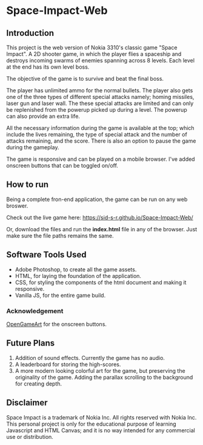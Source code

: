 # Space-Impact-Web
## Introduction
This project is the web version of Nokia 3310's classic game "Space Impact". A 2D shooter game, in which the player flies a spaceship and destroys incoming swarms of enemies spanning across 8 levels. Each level at the end has its own level boss. 

The objective of the game is to survive and beat the final boss. 

The player has unlimited ammo for the normal bullets. The player also gets one of the three types of different special attacks namely; homing missiles, laser gun and laser wall. The these special attacks are limited and can only be replenished from the powerup picked up during a level. The powerup can also provide an extra life.

All the necessary information during the game is available at the top; which include the lives remaining, the type of special attack and the number of attacks remaining, and the score. 
There is also an option to pause the game during the gameplay.

The game is responsive and can be played on a mobile browser. I've added onscreen buttons that can be toggled on/off.

## How to run
Being a complete fron-end application, the game can be run on any web broswer.

Check out the live game here: https://sid-s-r.github.io/Space-Impact-Web/

Or, download the files and run the **index.html** file in any of the browser. Just make sure the file paths remains the same.

## Software Tools Used
- Adobe Photoshop, to create all the game assets.
- HTML, for laying the foundation of the application.
- CSS, for styling the components of the html document and making it responsive.
- Vanilla JS, for the entire game build.

### Acknowledgement
[OpenGameArt](https://opengameart.org) for the onscreen buttons.

## Future Plans
1. Addition of sound effects. Currently the game has no audio.
2. A leaderboard for storing the high-scores.
3. A more modern looking colorful art for the game, but preserving the originality of the game. Adding the parallax scrolling to the background for creating depth.

## Disclaimer
Space Impact is a trademark of Nokia Inc. All rights reserved with Nokia Inc. This personal project is only for the educational purpose of learning Javascript and HTML Canvas; and it is no way intended for any commercial use or distribution.
